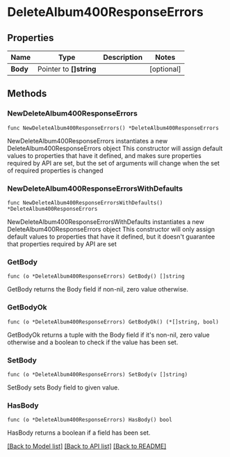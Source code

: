 # DeleteAlbum400ResponseErrors

## Properties

Name | Type | Description | Notes
------------ | ------------- | ------------- | -------------
**Body** | Pointer to **[]string** |  | [optional] 

## Methods

### NewDeleteAlbum400ResponseErrors

`func NewDeleteAlbum400ResponseErrors() *DeleteAlbum400ResponseErrors`

NewDeleteAlbum400ResponseErrors instantiates a new DeleteAlbum400ResponseErrors object
This constructor will assign default values to properties that have it defined,
and makes sure properties required by API are set, but the set of arguments
will change when the set of required properties is changed

### NewDeleteAlbum400ResponseErrorsWithDefaults

`func NewDeleteAlbum400ResponseErrorsWithDefaults() *DeleteAlbum400ResponseErrors`

NewDeleteAlbum400ResponseErrorsWithDefaults instantiates a new DeleteAlbum400ResponseErrors object
This constructor will only assign default values to properties that have it defined,
but it doesn't guarantee that properties required by API are set

### GetBody

`func (o *DeleteAlbum400ResponseErrors) GetBody() []string`

GetBody returns the Body field if non-nil, zero value otherwise.

### GetBodyOk

`func (o *DeleteAlbum400ResponseErrors) GetBodyOk() (*[]string, bool)`

GetBodyOk returns a tuple with the Body field if it's non-nil, zero value otherwise
and a boolean to check if the value has been set.

### SetBody

`func (o *DeleteAlbum400ResponseErrors) SetBody(v []string)`

SetBody sets Body field to given value.

### HasBody

`func (o *DeleteAlbum400ResponseErrors) HasBody() bool`

HasBody returns a boolean if a field has been set.


[[Back to Model list]](../README.md#documentation-for-models) [[Back to API list]](../README.md#documentation-for-api-endpoints) [[Back to README]](../README.md)


